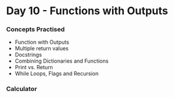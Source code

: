 # Day 10 - Functions with Outputs

### Concepts Practised
- Function with Outputs
- Multiple return values
- Docstrings
- Combining Dictionaries and Functions
- Print vs. Return
- While Loops, Flags and Recursion

### Calculator
